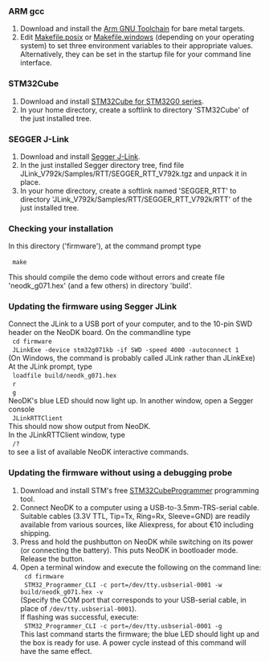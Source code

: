 ### ARM gcc
1. Download and install the [Arm GNU Toolchain](https://developer.arm.com/Tools%20and%20Software/GNU%20Toolchain) for bare metal targets.
2. Edit [Makefile.posix](toolchain/gcc/Makefile.posix) or [Makefile.windows](toolchain/gcc/Makefile.windows) (depending on your operating system) to set three environment variables to their appropriate values. Alternatively, they can be set in the startup file for your command line interface.

### STM32Cube
1. Download and install [STM32Cube for STM32G0 series](https://www.st.com/en/embedded-software/stm32cubeg0.html).
2. In your home directory, create a softlink to directory 'STM32Cube' of the just installed tree.

### SEGGER J-Link
1. Download and install [Segger J-Link](https://www.segger.com/downloads/jlink/).
2. In the just installed Segger directory tree, find file JLink_V792k/Samples/RTT/SEGGER_RTT_V792k.tgz and unpack it in place.
3. In your home directory, create a softlink named 'SEGGER_RTT' to directory 'JLink_V792k/Samples/RTT/SEGGER_RTT_V792k/RTT' of the just installed tree.

### Checking your installation
In this directory ('firmware'), at the command prompt type

&nbsp;&nbsp;`make`

This should compile the demo code without errors and create file 'neodk_g071.hex' (and a few others) in directory 'build'.

### Updating the firmware using Segger JLink
Connect the JLink to a USB port of your computer, and to the 10-pin SWD header on the NeoDK board.
On the commandline type<br/>
&nbsp;&nbsp;`cd firmware`<br/>
&nbsp;&nbsp;`JLinkExe -device stm32g071kb -if SWD -speed 4000 -autoconnect 1`<br>
(On Windows, the command is probably called JLink rather than JLinkExe)<br>
At the JLink prompt, type<br>
&nbsp;&nbsp;`loadfile build/neodk_g071.hex`<br>
&nbsp;&nbsp;`r`<br>
&nbsp;&nbsp;`g`<br>
NeoDK's blue LED should now light up.
In another window, open a Segger console<br>
&nbsp;&nbsp;`JLinkRTTClient`<br>
This should now show output from NeoDK.<br>
In the JLinkRTTClient window, type<br>
&nbsp;&nbsp;`/?`<br>
to see a list of available NeoDK interactive commands.

### Updating the firmware without using a debugging probe
1. Download and install STM's free [STM32CubeProgrammer](https://www.st.com/en/development-tools/stm32cubeprog.html) programming tool.
2. Connect NeoDK to a computer using a USB-to-3.5mm-TRS-serial cable. Suitable cables (3.3V TTL, Tip=Tx, Ring=Rx, Sleeve=GND) are readily available from various sources, like Aliexpress, for about €10 including shipping.
3. Press and hold the pushbutton on NeoDK while switching on its power (or connecting the battery). This puts NeoDK in bootloader mode. Release the button.
4. Open a terminal window and execute the following on the command line:<br/>
&nbsp;&nbsp;`cd firmware`<br/>
&nbsp;&nbsp;`STM32_Programmer_CLI -c port=/dev/tty.usbserial-0001 -w build/neodk_g071.hex -v`<br/>
(Specify the COM port that corresponds to your USB-serial cable, in place of `/dev/tty.usbserial-0001`).<br/>
If flashing was successful, execute:<br/>
&nbsp;&nbsp;`STM32_Programmer_CLI -c port=/dev/tty.usbserial-0001 -g`<br/>
This last command starts the firmware; the blue LED should light up and the box is ready for use. A power cycle instead of this command will have the same effect.
